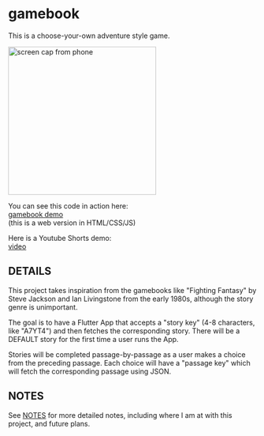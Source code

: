 # gamebook   
This is a choose-your-own adventure style game.   

<img src="https://mattgwriter7.com/assets/github/gamebook_thumb_small.png" width="300" title="screen cap from phone">     

You can see this code in action here:   
[gamebook demo](https://mattgwriter7.com/?k=b)     
(this is a web version in HTML/CSS/JS)

Here is a Youtube Shorts demo:    
[video](https://www.youtube.com/shorts/S66xKu2qeDs)     

## DETAILS
This project takes inspiration from the gamebooks like 
"Fighting Fantasy" by Steve Jackson and Ian Livingstone from the early 1980s, although the story genre is unimportant.

The goal is to have a Flutter App that accepts a "story key" (4-8 characters, like "A7YT4") and then fetches the corresponding story.  There will be a DEFAULT story for the first time a user runs the App.  

Stories will be completed passage-by-passage as a user makes a choice from the preceding passage.  Each choice will have a "passage key" which will fetch the corresponding passage using JSON. 

## NOTES
See [NOTES](https://github.com/mattgwriter7/gamebook/blob/main/NOTES.md)  for more detailed notes, including where I am at with this project, and future plans.
